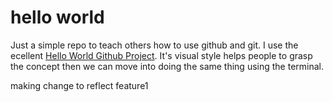 # hello world
Just a simple repo to teach others how to use github and git.
I use the ecellent [Hello World Github Project](https://guides.github.com/activities/hello-world/).
It's visual style helps people to grasp the concept then we can move into doing the same thing using the terminal.
  
making change to reflect feature1

